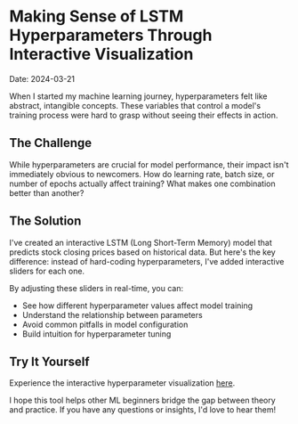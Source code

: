 # Making Sense of LSTM Hyperparameters Through Interactive Visualization

Date: 2024-03-21

When I started my machine learning journey, hyperparameters felt like abstract, intangible concepts. These variables that control a model's training process were hard to grasp without seeing their effects in action.

## The Challenge

While hyperparameters are crucial for model performance, their impact isn't immediately obvious to newcomers. How do learning rate, batch size, or number of epochs actually affect training? What makes one combination better than another?

## The Solution

I've created an interactive LSTM (Long Short-Term Memory) model that predicts stock closing prices based on historical data. But here's the key difference: instead of hard-coding hyperparameters, I've added interactive sliders for each one.

By adjusting these sliders in real-time, you can:
- See how different hyperparameter values affect model training
- Understand the relationship between parameters
- Avoid common pitfalls in model configuration
- Build intuition for hyperparameter tuning

## Try It Yourself

Experience the interactive hyperparameter visualization [here](https://lnkd.in/gnbYHC5n).

I hope this tool helps other ML beginners bridge the gap between theory and practice. If you have any questions or insights, I'd love to hear them! 